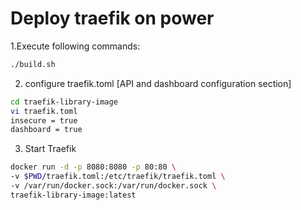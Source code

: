 # Deploy traefik on power
1.Execute following commands:
```bash
./build.sh
```
2. configure traefik.toml [API and dashboard configuration section]
```bash
cd traefik-library-image
vi traefik.toml
insecure = true
dashboard = true
```
3. Start Traefik
```bash
docker run -d -p 8080:8080 -p 80:80 \
-v $PWD/traefik.toml:/etc/traefik/traefik.toml \
-v /var/run/docker.sock:/var/run/docker.sock \
traefik-library-image:latest
```
